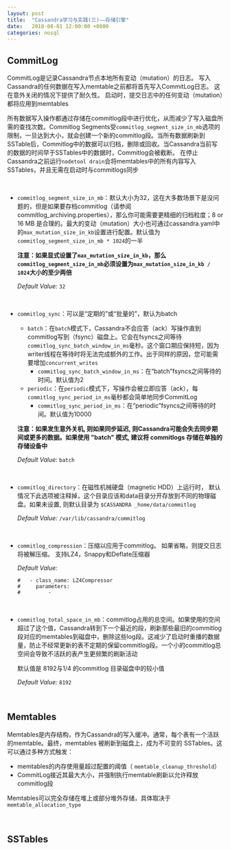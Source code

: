 ```yaml
---
layout: post
title:  "Cassandra学习与实践(三)——存储引擎"
date:   2018-08-01 12:00:00 +0800
categories: nosql
---
```


## CommitLog

CommitLog是记录Cassandra节点本地所有变动（mutation）的日志。 写入Cassandra的任何数据在写入memtable之前都将首先写入CommitLog日志。 这在意外关闭的情况下提供了耐久性。 启动时，提交日志中的任何变动（mutation）都将应用到memtables

所有数据写入操作都通过存储在commitlog段中进行优化，从而减少了写入磁盘所需的查找次数。Commitlog Segments受`commitlog_segment_size_in_mb`选项的限制，一旦达到大小，就会创建一个新的commitlog段。当所有数据刷新到SSTable后，Commitlog中的数据可以归档，删除或回收。当Cassandra当前写的数据的时间早于SSTables中的数据时，Commitlog会被截断。 在停止Cassandra之前运行`nodetool drain`会将memtables中的所有内容写入SSTables，并且无需在启动时与commitlogs同步

<br/>

- `commitlog_segment_size_in_mb`：默认大小为32，这在大多数场景下是没问题的，但是如果要存档commitlog（请参阅commitlog_archiving.properties），那么你可能需要更精细的归档粒度；8 or 16 MB 是合理的。最大的变动（mutation）大小也可通过cassandra.yaml中的`max_mutation_size_in_kb`设置进行配置。默认值为`commitlog_segment_size_in_mb * 1024`的一半

  **注意：如果显式设置了`max_mutation_size_in_kb`，那么`commitlog_segment_size_in_mb`必须设置为`max_mutation_size_in_kb / 1024`大小的至少两倍**


  *Default Value:* `32`

<br/>

- `commitlog_sync`：可以是“定期的”或“批量的”，默认为batch

  - `batch`：在`batch`模式下，Cassandra不会应答（ack）写操作直到commitlog写到（fsync）磁盘上。它会在fsyncs之间等待`commitlog_sync_batch_window_in_ms`毫秒。这个窗口期应保持短，因为writer线程在等待时将无法完成额外的工作。出于同样的原因，您可能需要增加`concurrent_writes`
    - `commitlog_sync_batch_window_in_ms`：在“batch”fsyncs之间等待的时间。默认值为2
  - `periodic`：在`periodic`模式下，写操作会被立即应答（ack），每`commitlog_sync_period_in_ms`毫秒都会简单地同步CommitLog
    - `commitlog_sync_period_in_ms`：在“periodic”fsyncs之间等待的时间。默认值为10000

  **注意：如果发生意外关机, 则如果同步延迟, 则Cassandra可能会失去同步期间或更多的数据。如果使用 "batch" 模式, 建议将 commitlogs 存储在单独的存储设备中**


  *Default Value:* `batch`

<br/>

- `commitlog_directory`：在磁性机械硬盘（magnetic HDD）上运行时， 默认情况下此选项被注释掉，这个目录应该和data目录分开存放到不同的物理磁盘。如果未设置, 则默认目录为 `$CASSANDRA _home/data/commitlog`

  *Default Value:* `/var/lib/cassandra/commitlog`

  <br/>

- `commitlog_compression`：压缩以应用于commitlog。 如果省略，则提交日志将被解压缩。 支持LZ4，Snappy和Deflate压缩器

  *Default Value:* 

  ```shell
  #   - class_name: LZ4Compressor
  #     parameters:
  #         -
  ```


<br/>

- `commitlog_total_space_in_mb`：commitlog占用的总空间。如果使用的空间超过了这个值，Cassandra转到下一个最近的段，刷新那些最旧的commitlog 段对应的memtables到磁盘中，删除这些log段。这减少了启动时重播的数据量，防止不经常更新的表不定期的保留commitlog段。一个小的commitlog总空间会导致不活跃的表产生更频繁的刷新活动

  默认值是 8192与1/4 的commitlog 目录磁盘中的较小值

  *Default Value:* `8192`


<br/>  



## Memtables

Memtables是内存结构，作为Cassandra的写入缓冲。通常，每个表有一个活跃的memtable。最终，memtables 被刷新到磁盘上，成为不可变的 SSTables。这可以通过多种方式触发：

- memtables的内存使用量超过配置的阈值（ `memtable_cleanup_threshold`）
- CommitLog接近其最大大小，并强制执行memtable刷新以允许释放commitlog段

Memtables可以完全存储在堆上或部分堆外存储，具体取决于`memtable_allocation_type`

<br/>  



## SSTables